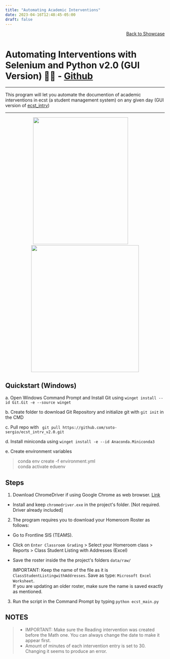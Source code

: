 ```yaml
---
title: "Automating Academic Interventions"
date: 2023-04-16T12:48:45-05:00
draft: false
---
```

<a href = "/projects/showcase"><div style="text-align: right">Back to Showcase </div></a>
# Automating Interventions with Selenium and Python v2.0 (GUI Version) 🤖📂 - [Github](https://github.com/soto-sergio/ecst-interv-v2)
***

This program will let you automate the documention of academic interventions in ecst (a student management system) 
on any given day (GUI version of [ecst_intrv](https://github.com/soto-sergio/ecst_intrv))
***
<p align = "center">
  <img src = "https://user-images.githubusercontent.com/104229323/227680381-a2e1ef6a-05fd-4bc7-be44-952c86c02da7.png" width = 300". height = 400>        &nbsp;&nbsp;&nbsp;&nbsp;&nbsp;&nbsp;
  <img src = "https://user-images.githubusercontent.com/104229323/230721948-4d7d8f03-7f30-497a-916a-5985e6717246.png" width = 340, height = 400>
</p>

## Quickstart (Windows)

a. Open Windows Command Prompt and Install Git using `winget install --id Git.Git -e --source winget`  

b. Create folder to download Git Repository and initialize git with `git init` in the CMD 

c. Pull repo with ` git pull https://github.com/soto-sergio/ecst_intrv_v2.0.git`  

d. Install miniconda using  `winget install -e --id Anaconda.Miniconda3`  

e. Create environment variables  

> conda env create -f environment.yml  
> conda activate eduenv  

## Steps

1. Download ChromeDriver if using Google Chrome as web browser. [Link](https://chromedriver.chromium.org/downloads) 
- Install and keep `chromedriver.exe` in the project's folder. [Not required. Driver already included]

2. The program requires you to download your Homeroom Roster as follows:
- Go to Frontline SIS (TEAMS). 
- Click on `Enter Classroom Grading` > Select your Homeroom class > Reports > Class Student Listing with Addresses (Excel)
- Save the roster inside the the project's folders `data/raw/`  

  IMPORTANT: Keep the name of the file as it is `ClassStudentListingwithAddresses`. Save as type: `Microsoft Excel Worksheet`.  
  If you are updating an older roster, make sure the name is saved exactly as mentioned.   

3. Run the script in the Command Prompt by typing `python ecst_main.py`  


## NOTES
>
> * IMPORTANT: Make sure the Reading intervention was created before the Math one. You can always change the date to make it appear first. 
> * Amount of minutes of each intervention entry is set to 30. Changing it seems to produce an error.

